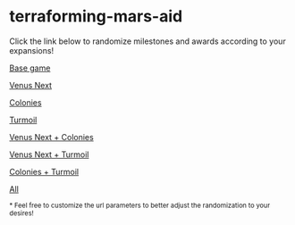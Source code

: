 
# terraforming-mars-aid

Click the link below to randomize milestones and awards according to your expansions!

[Base game](https://matbonet.github.io/terraforming-mars-aid?exclude_milestones=lobbyist,pioneer,planetologist&exclude_awards=politician,constructor)

[Venus Next](https://matbonet.github.io/terraforming-mars-aid?exclude_milestones=lobbyist,pioneer&exclude_awards=politician,constructor)

[Colonies](https://matbonet.github.io/terraforming-mars-aid?exclude_milestones=lobbyist,planetologist&exclude_awards=politician)

[Turmoil](https://matbonet.github.io/terraforming-mars-aid?exclude_milestones=pioneer,planetologist&exclude_awards=constructor)

[Venus Next + Colonies](https://matbonet.github.io/terraforming-mars-aid?exclude_milestones=lobbyist&exclude_awards=politician)

[Venus Next + Turmoil](https://matbonet.github.io/terraforming-mars-aid?exclude_milestones=pioneer&exclude_awards=constructor)

[Colonies + Turmoil](https://matbonet.github.io/terraforming-mars-aid?exclude_milestones=planetologist)

[All](https://matbonet.github.io/terraforming-mars-aid)

<sub>\* Feel free to customize the url parameters to better adjust the randomization to your desires!</sub>
